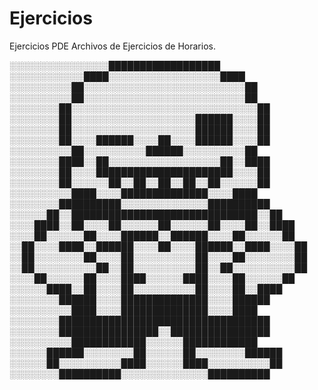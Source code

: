 # Ejercicios
Ejercicios PDE
Archivos de Ejercicios de Horarios.

░░░░░░░░░░░░░░░░██████████████████  
░░░░░░░░░░░░████░░░░░░░░░░░░░░░░░░████  
░░░░░░░░░░██░░░░░░░░░░░░░░░░░░░░░░░░░░██  
░░░░░░░░░░██░░░░░░░░░░░░░░░░░░░░░░░░░░██  
░░░░░░░░██░░░░░░░░░░░░░░░░░░░░░░░░░░░░░░██  
░░░░░░░░██░░░░░░░░░░░░░░░░░░░░██████░░░░██  
░░░░░░░░██░░░░░░░░░░░░░░░░░░░░██████░░░░██  
░░░░░░░░██░░░░██████░░░░██░░░░██████░░░░██  
░░░░░░░░░░██░░░░░░░░░░██████░░░░░░░░░░██  
░░░░░░░░████░░██░░░░░░░░░░░░░░░░░░██░░████  
░░░░░░░░██░░░░██████████████████████░░░░██  
░░░░░░░░██░░░░░░██░░██░░██░░██░░██░░░░░░██  
░░░░░░░░░░████░░░░██████████████░░░░████  
░░░░░░░░██████████░░░░░░░░░░░░░░██████████  
░░░░░░██░░██████████████████████████████░░██  
░░░░████░░██░░░░██░░░░░░██░░░░░░██░░░░██░░████  
░░░░██░░░░░░██░░░░██████░░██████░░░░██░░░░░░██  
░░██░░░░████░░██████░░░░██░░░░██████░░████░░░░██  
░░██░░░░░░░░██░░░░██░░░░░░░░░░██░░░░██░░░░░░░░██  
░░██░░░░░░░░░░██░░██░░░░░░░░░░██░░██░░░░░░░░░░██  
░░░░██░░░░░░██░░░░████░░░░░░████░░░░██░░░░░░██  
░░░░░░████░░██░░░░██░░░░░░░░░░██░░░░██░░████  
░░░░░░░░██████░░░░██████████████░░░░██████  
░░░░░░░░░░████░░░░██████████████░░░░████  
░░░░░░░░██████████████████████████████████  
░░░░░░░░████████████████░░████████████████  
░░░░░░░░░░████████████░░░░░░████████████  
░░░░░░██████░░░░░░░░██░░░░░░██░░░░░░░░██████  
░░░░░░██░░░░░░░░░░████░░░░░░████░░░░░░░░░░██  
░░░░░░░░██████████░░░░░░░░░░░░░░██████████  
